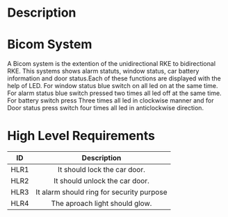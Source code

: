 # Description
# Bicom System
 A Bicom system is the extention of the unidirectional RKE to bidirectional RKE. This systems shows alarm statuts, window status, car battery information and door status.Each of these functions are displayed with the help of LED. For window status  blue switch on all led on at the same time. For alarm status blue switch pressed two times all led off at the same time. For battery switch press Three times all led in clockwise manner and for Door status press switch four times all led in anticlockwise direction.
 
 # High Level Requirements
 
 |ID	 | Description                                            |	
|:--:|:------------------------------------------------------:|
|HLR1| It should lock the car door.
|HLR2| It should unlock the car door.	
|HLR3| It alarm should ring for security purpose 	
|HLR4| The aproach light should glow.
 
 

